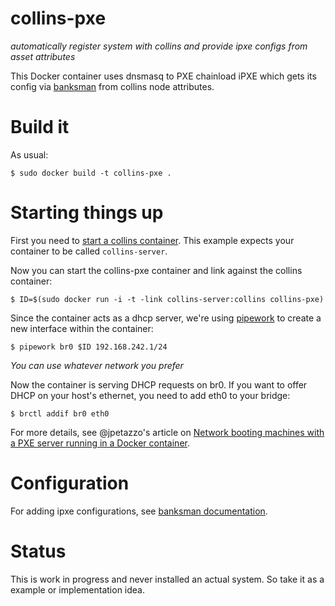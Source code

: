 # collins-pxe

*automatically register system with collins and provide ipxe configs from asset attributes*

This Docker container uses dnsmasq to PXE chainload iPXE which gets its
config via [banksman](https://github.com/discordianfish/banksman) from
collins node attributes.


# Build it

As usual:

    $ sudo docker build -t collins-pxe .


# Starting things up

First you need to
[start a collins container](https://github.com/discordianfish/collins/blob/dockerize/DOCKER.md).
This example expects your container to be called `collins-server`.

Now you can start the collins-pxe container and link against the
collins container:

    $ ID=$(sudo docker run -i -t -link collins-server:collins collins-pxe)

Since the container acts as a dhcp server, we're using
[pipework](https://github.com/jpetazzo/pipework) to create a new
interface within the container:

    $ pipework br0 $ID 192.168.242.1/24

*You can use whatever network you prefer*

Now the container is serving DHCP requests on br0. If you want to offer
DHCP on your host's ethernet, you need to add eth0 to your bridge:

    $ brctl addif br0 eth0

For more details, see @jpetazzo's article on
[Network booting machines with a PXE server running in a Docker container](http://jpetazzo.github.io/2013/12/07/pxe-netboot-docker/).


# Configuration

For adding ipxe configurations, see
[banksman documentation](https://github.com/discordianfish/banksman#quick-start).


# Status

This is work in progress and never installed an actual system. So take
it as a example or implementation idea.
